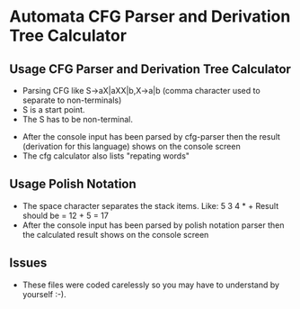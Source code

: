 # Automata CFG Parser and Derivation Tree Calculator

## Usage CFG Parser and Derivation Tree Calculator
- Parsing CFG like 
S->aX|aXX|b,X->a|b  (comma character used to separate to non-terminals)
- S is a start point.
- The S has to be non-terminal.
* After the console input has been parsed by cfg-parser then the result (derivation for this language) shows on the console screen
* The cfg calculator also lists "repating words"


## Usage Polish Notation
* The space character separates the stack items.
Like: 5 3 4 * +
Result should be = 12 + 5 = 17
* After the console input has been parsed by polish notation parser then the calculated result shows on the console screen

## Issues
-  These files were coded carelessly so you may have to understand by yourself :-).
